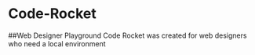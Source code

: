 # Code-Rocket
##Web Designer Playground
Code Rocket was created for web designers who need a local environment
